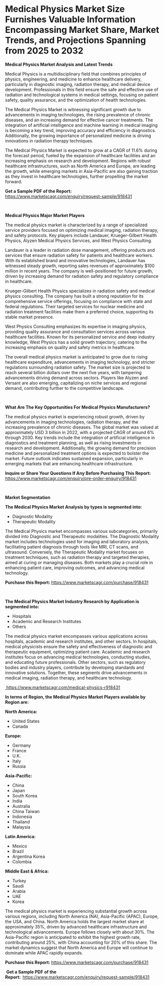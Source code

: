 <p><h1>Medical Physics Market Size Furnishes Valuable Information Encompassing Market Share, Market Trends, and Projections Spanning from 2025 to 2032</h1></p><p><strong>Medical Physics Market Analysis and Latest Trends</strong></p>
<p><p>Medical Physics is a multidisciplinary field that combines principles of physics, engineering, and medicine to enhance healthcare delivery, particularly in diagnostic imaging, radiation therapy, and medical device development. Professionals in this field ensure the safe and effective use of radiation and technological systems in medical settings, focusing on patient safety, quality assurance, and the optimization of health technologies.</p><p>The Medical Physics Market is witnessing significant growth due to advancements in imaging technologies, the rising prevalence of chronic diseases, and an increasing demand for effective cancer treatments. The integration of artificial intelligence and machine learning in medical imaging is becoming a key trend, improving accuracy and efficiency in diagnostics. Additionally, the growing importance of personalized medicine is driving innovations in radiation therapy techniques.</p><p>The Medical Physics Market is expected to grow at a CAGR of 11.6% during the forecast period, fueled by the expansion of healthcare facilities and an increasing emphasis on research and development. Regions with robust healthcare infrastructures, such as North America and Europe, are leading the growth, while emerging markets in Asia-Pacific are also gaining traction as they invest in healthcare technologies, further propelling the market forward.</p></p>
<p><strong>Get a Sample PDF of the Report:&nbsp;</strong> <a href="https://www.marketscagr.com/enquiry/request-sample/918431?utm_campaign=3087&utm_medium=2&utm_source=Github&utm_content=ia&utm_term=18042025&utm_id=medical-physics">https://www.marketscagr.com/enquiry/request-sample/918431</a></p>
<p>&nbsp;</p>
<p><strong>Medical Physics Major Market Players</strong></p>
<p><p>The medical physics market is characterized by a range of specialized service providers focused on optimizing medical imaging, radiation therapy, and safety protocols. Key players include Landauer, Krueger-Gilbert Health Physics, Alyzen Medical Physics Services, and West Physics Consulting.</p><p>Landauer is a leader in radiation dose management, offering products and services that ensure radiation safety for patients and healthcare workers. With its established brand and innovative technologies, Landauer has witnessed steady growth, reporting sales revenues of approximately $100 million in recent years. The company is well-positioned for future growth, driven by increasing demand for radiation safety and regulatory compliance in healthcare.</p><p>Krueger-Gilbert Health Physics specializes in radiation safety and medical physics consulting. The company has built a strong reputation for its comprehensive service offerings, focusing on compliance with state and federal regulations. Their targeted services for nuclear medicine and radiation treatment facilities make them a preferred choice, supporting its stable market presence.</p><p>West Physics Consulting emphasizes its expertise in imaging physics, providing quality assurance and consultation services across various healthcare facilities. Known for its personalized service and deep industry knowledge, West Physics has a solid growth trajectory, catering to the increasing emphasis on quality and safety metrics in healthcare.</p><p>The overall medical physics market is anticipated to grow due to rising healthcare expenditure, advancements in imaging technology, and stricter regulations surrounding radiation safety. The market size is projected to reach several billion dollars over the next five years, with tampering advancements driving demand across sectors. Players like Alyzen and Versant are also emerging, capitalizing on niche services and regional demand, contributing further to the competitive landscape.</p></p>
<p>&nbsp;</p>
<p><strong>What Are The Key Opportunities For Medical Physics Manufacturers?</strong></p>
<p><p>The medical physics market is experiencing robust growth, driven by advancements in imaging technologies, radiation therapy, and the increasing prevalence of chronic diseases. The global market was valued at approximately USD 3 billion in 2022, with a projected CAGR of around 6% through 2030. Key trends include the integration of artificial intelligence in diagnostics and treatment planning, as well as rising investments in research and development. Additionally, the growing demand for precision medicine and personalized treatment options is expected to bolster the market. Future outlook indicates sustained expansion, particularly in emerging markets that are enhancing healthcare infrastructure.</p></p>
<p><strong>Inquire or Share Your Questions If Any Before Purchasing This Report:</strong> <a href="https://www.marketscagr.com/enquiry/pre-order-enquiry/918431?utm_campaign=3087&utm_medium=2&utm_source=Github&utm_content=ia&utm_term=18042025&utm_id=medical-physics">https://www.marketscagr.com/enquiry/pre-order-enquiry/918431</a></p>
<p>&nbsp;</p>
<p><strong>Market Segmentation</strong></p>
<p><strong>The Medical Physics Market Analysis by types is segmented into:</strong></p>
<p><ul><li>Diagnostic Modality</li><li>Therapeutic Modality</li></ul></p>
<p><p>The Medical Physics market encompasses various subcategories, primarily divided into Diagnostic and Therapeutic modalities. The Diagnostic Modality market includes technologies used for imaging and laboratory analysis, facilitating patient diagnosis through tools like MRI, CT scans, and ultrasound. Conversely, the Therapeutic Modality market focuses on treatment techniques, such as radiation therapy and targeted therapies, aimed at curing or managing diseases. Both markets play a crucial role in enhancing patient care, improving outcomes, and advancing medical technology.</p></p>
<p><strong>Purchase this Report:&nbsp;</strong><a href="https://www.marketscagr.com/purchase/918431?utm_campaign=3087&utm_medium=2&utm_source=Github&utm_content=ia&utm_term=18042025&utm_id=medical-physics">https://www.marketscagr.com/purchase/918431</a></p>
<p>&nbsp;</p>
<p><strong>The Medical Physics Market Industry Research by Application is segmented into:</strong></p>
<p><ul><li>Hospitals</li><li>Academic and Research Institutes</li><li>Others</li></ul></p>
<p><p>The medical physics market encompasses various applications across hospitals, academic and research institutes, and other sectors. In hospitals, medical physicists ensure the safety and effectiveness of diagnostic and therapeutic equipment, optimizing patient care. Academic and research institutes focus on advancing medical technologies, conducting studies, and educating future professionals. Other sectors, such as regulatory bodies and industry players, contribute by developing standards and innovative solutions. Together, these segments drive advancements in medical imaging, radiation therapy, and healthcare technology.</p></p>
<p><a href="https://www.marketscagr.com/medical-physics-r918431?utm_campaign=3087&utm_medium=2&utm_source=Github&utm_content=ia&utm_term=18042025&utm_id=medical-physics">&nbsp;https://www.marketscagr.com/medical-physics-r918431</a></p>
<p><strong>In terms of Region, the Medical Physics Market Players available by Region are:</strong></p>
<p>
    <p> <strong> North America: </strong>
        <ul>
            <li>United States</li>
            <li>Canada</li>
        </ul>
        </p> 
    <p> <strong> Europe: </strong>
        <ul>
            <li>Germany</li>
            <li>France</li>
            <li>U.K.</li>
            <li>Italy</li>
            <li>Russia</li>
        </ul>
        </p> 
    <p> <strong> Asia-Pacific: </strong>
        <ul>
            <li>China</li>
            <li>Japan</li>
            <li>South Korea</li>
            <li>India</li>
            <li>Australia</li>
            <li>China Taiwan</li>
            <li>Indonesia</li>
            <li>Thailand</li>
            <li>Malaysia</li>
        </ul>
        </p> 
    <p> <strong> Latin America: </strong>
        <ul>
            <li>Mexico</li>
            <li>Brazil</li>
            <li>Argentina Korea</li>
            <li>Colombia</li>
        </ul>
        </p> 
    <p> <strong> Middle East & Africa: </strong>
        <ul>
            <li>Turkey</li>
            <li>Saudi</li>
            <li>Arabia</li>
            <li>UAE</li>
            <li>Korea</li>
        </ul>
    </p>
    </p>
<p><p>The medical physics market is experiencing substantial growth across various regions, including North America (NA), Asia-Pacific (APAC), Europe, the USA, and China. North America holds the largest market share at approximately 35%, driven by advanced healthcare infrastructure and technological advancements. Europe follows closely with about 30%. The Asia-Pacific region is anticipated to exhibit the highest growth rate, contributing around 25%, with China accounting for 20% of this share. The market dynamics suggest that North America and Europe will continue to dominate while APAC rapidly expands.</p></p>
<p><strong>Purchase this Report: </strong><a href="https://www.marketscagr.com/purchase/918431?utm_campaign=3087&utm_medium=2&utm_source=Github&utm_content=ia&utm_term=18042025&utm_id=medical-physics">https://www.marketscagr.com/purchase/918431</a></p>
<p>&nbsp;<strong>Get a Sample PDF of the Report:&nbsp;&nbsp;</strong><a href="https://www.marketscagr.com/enquiry/request-sample/918431?utm_campaign=3087&utm_medium=2&utm_source=Github&utm_content=ia&utm_term=18042025&utm_id=medical-physics">https://www.marketscagr.com/enquiry/request-sample/918431</a></p>
<p><strong></strong></p>
<p><p></p><p></p><p></p></p>